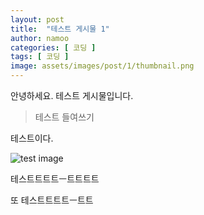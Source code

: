 ```yaml
---
layout: post
title:  "테스트 게시물 1"
author: namoo
categories: [ 코딩 ]
tags: [ 코딩 ]
image: assets/images/post/1/thumbnail.png
---
```


안녕하세요. 테스트 게시물입니다.

> 테스트 들여쓰기

테스트이다.

![test image](https://namooplus.github.io/assets/images/2.jpg)

테스트트트트ㅡ트트트트

또 테스트트트트ㅡ트트
